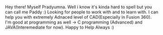 Hey there! Myself Pradyumna.
Well i know it's kinda hard to spell but you can call me Paddy :)
Looking for people to work with and to learn with.
I can help you with extremely Adnaced level of CAD(Especially in Fusion 360).
I'm good at programming as well -> C programming (Advanced) and JAVA(Interemediate for now).
Happy to Help Always :)


